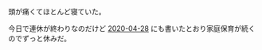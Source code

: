 頭が痛くてほとんど寝ていた。

今日で連休が終わりなのだけど [2020-04-28][] にも書いたとおり家庭保育が続くのでずっと休みだ。

[2020-04-28]: https://blog.bouzuya.net/2020/04/28/
